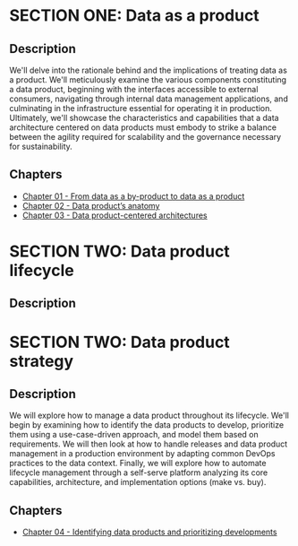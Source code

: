 # SECTION ONE: Data as a product

## Description  
We'll delve into the rationale behind and the implications of treating data as a product. We'll meticulously examine the various components constituting a data product, beginning with the interfaces accessible to external consumers, navigating through internal data management applications, and culminating in the infrastructure essential for operating it in production. Ultimately, we'll showcase the characteristics and capabilities that a data architecture centered on data products must embody to strike a balance between the agility required for scalability and the governance necessary for sustainability. 

## Chapters
* [Chapter 01 - From data as a by-product to data as a product](./Chapter01/OUTLINE.md)
* [Chapter 02 - Data product’s anatomy](./Chapter02/OUTLINE.md)
* [Chapter 03 - Data product-centered architectures](./Chapter03/OUTLINE.md)

# SECTION TWO: Data product lifecycle

## Description

# SECTION TWO: Data product strategy

## Description
We will explore how to manage a data product throughout its lifecycle. We'll begin by examining
how to identify the data products to develop, prioritize them using a use-case-driven approach, and
model them based on requirements. We will then look at how to handle releases and data product
management in a production environment by adapting common DevOps practices to the data
context. Finally, we will explore how to automate lifecycle management through a self-serve
platform analyzing its core capabilities, architecture, and implementation options (make vs. buy).

## Chapters
* [Chapter 04 - Identifying data products and prioritizing developments](./Chapter04/OUTLINE.md)
